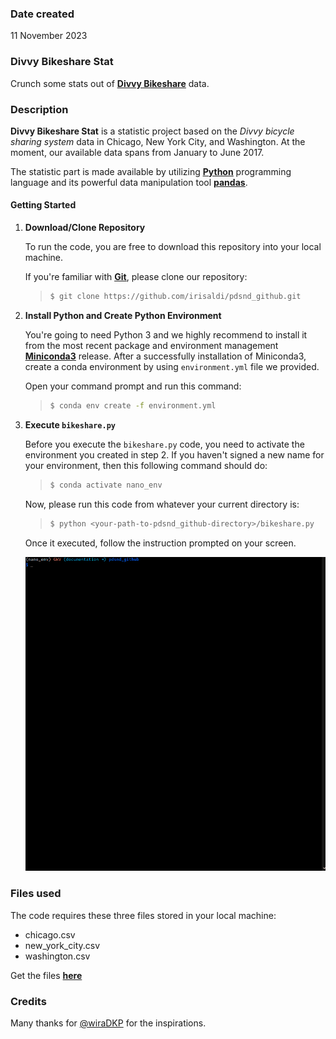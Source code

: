### Date created

11 November 2023

### Divvy Bikeshare Stat

Crunch some stats out of [**<ins>Divvy Bikeshare</ins>**](https://en.wikipedia.org/wiki/Divvy) data.

### Description

**Divvy Bikeshare Stat** is a statistic project based on the *Divvy bicycle sharing system* data in Chicago, New York City, and Washington. At the moment, our available data spans from January to June 2017.

The statistic part is made available by utilizing [**<ins>Python</ins>**](https://www.python.org) programming language and its powerful data manipulation tool [**<ins>pandas</ins>**](https://pandas.pydata.org).

#### Getting Started

1. **Download/Clone Repository**
   
   To run the code, you are free to download this repository into your local machine.
   
   If you're familiar with [**<ins>Git</ins>**](https://git-scm.com/download), please clone our repository:

    > ```bash
    > $ git clone https://github.com/irisaldi/pdsnd_github.git
    > ```

2. **Install Python and Create Python Environment**
   
   You're going to need Python 3 and we highly recommend to install it from the most recent package and environment management [**<ins>Miniconda3</ins>**](https://docs.conda.io/projects/miniconda/en/latest) release. After a successfully installation of Miniconda3, create a conda environment by using `environment.yml` file we provided.

    Open your command prompt and run this command:

    > ```bash
    > $ conda env create -f environment.yml
    > ```

3. **Execute `bikeshare.py`**
   
   Before you execute the `bikeshare.py` code, you need to activate the environment you created in step 2. If you haven't signed a new name for your environment, then this following command should do:

    > ```bash
    > $ conda activate nano_env
    > ```

    Now, please run this code from whatever your current directory is:

    > ```bash
    > $ python <your-path-to-pdsnd_github-directory>/bikeshare.py
    > ```

    Once it executed, follow the instruction prompted on your screen.

    ![Run `bikeshare.py`](/assets/images/bikeshare.gif)

### Files used

The code requires these three files stored in your local machine:

+ chicago.csv
+ new_york_city.csv
+ washington.csv

Get the files [**here**](https://www.example.com/divvy-files)

### Credits

Many thanks for [@wiraDKP](https://github.com/wiraDKP) for the inspirations.
